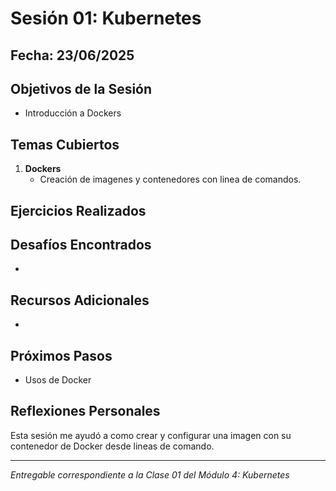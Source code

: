 # Sesión 01: Kubernetes

## Fecha: 23/06/2025

## Objetivos de la Sesión

- Introducción a Dockers

## Temas Cubiertos

1. **Dockers**
   - Creación de imagenes y contenedores con linea de comandos.

## Ejercicios Realizados


## Desafíos Encontrados

- 

## Recursos Adicionales

- 

## Próximos Pasos

- Usos de Docker

## Reflexiones Personales

Esta sesión me ayudó a como crear y configurar una imagen con su contenedor de Docker desde lineas de comando.

---

*Entregable correspondiente a la Clase 01 del Módulo 4: Kubernetes*